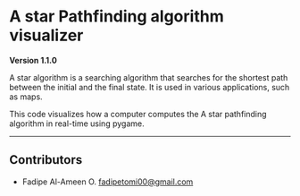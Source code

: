 # A star Pathfinding algorithm visualizer

**Version 1.1.0**

A star algorithm is a searching algorithm that searches for the shortest path between the initial and the final state. It is used in various applications, such as maps.

This code visualizes how a computer computes the A star pathfinding algorithm in real-time using pygame. 

---

## Contributors

- Fadipe Al-Ameen O. <fadipetomi00@gmail.com>